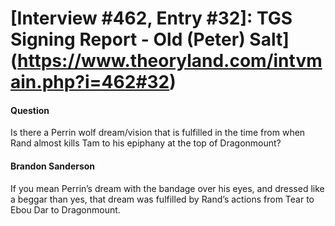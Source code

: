 # [Interview #462, Entry #32]: TGS Signing Report - Old (Peter) Salt](https://www.theoryland.com/intvmain.php?i=462#32)

#### Question

Is there a Perrin wolf dream/vision that is fulfilled in the time from when Rand almost kills Tam to his epiphany at the top of Dragonmount?

#### Brandon Sanderson

If you mean Perrin’s dream with the bandage over his eyes, and dressed like a beggar than yes, that dream was fulfilled by Rand’s actions from Tear to Ebou Dar to Dragonmount.

